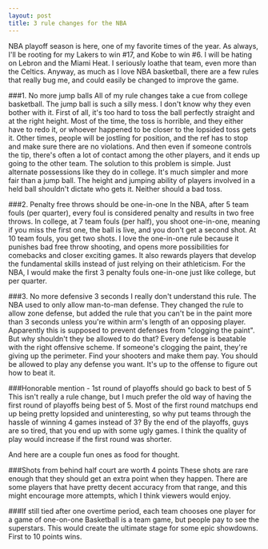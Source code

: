 ```yaml
---
layout: post
title: 3 rule changes for the NBA
---
```


NBA playoff season is here, one of my favorite times of the year. As always, I'll be rooting for my Lakers to win #17, and Kobe to win #6. I will be hating on Lebron and the Miami Heat. I seriously loathe that team, even more than the Celtics. Anyway, as much as I love NBA basketball, there are a few rules that really bug me, and could easily be changed to improve the game.

###1. No more jump balls
All of my rule changes take a cue from college basketball. The jump ball is such a silly mess. I don't know why they even bother with it. First of all, it's too hard to toss the ball perfectly straight and at the right height. Most of the time, the toss is horrible, and they either have to redo it, or whoever happened to be closer to the lopsided toss gets it. Other times, people will be jostling for position, and the ref has to stop and make sure there are no violations. And then even if someone controls the tip, there's often a lot of contact among the other players, and it ends up going to the other team. The solution to this problem is simple. Just alternate possessions like they do in college. It's much simpler and more fair than a jump ball. The height and jumping ability of players involved in a held ball shouldn't dictate who gets it. Neither should a bad toss.

<!--break-->

###2. Penalty free throws should be one-in-one
In the NBA, after 5 team fouls (per quarter), every foul is considered penalty and results in two free throws. In college, at 7 team fouls (per half), you shoot one-in-one, meaning if you miss the first one, the ball is live, and you don't get a second shot. At 10 team fouls, you get two shots. I love the one-in-one rule because it punishes bad free throw shooting, and opens more possibilities for comebacks and closer exciting games. It also rewards players that develop the fundamental skills instead of just relying on their athleticism. For the NBA, I would make the first 3 penalty fouls one-in-one just like college, but per quarter.

###3. No more defensive 3 seconds
I really don't understand this rule. The NBA used to only allow man-to-man defense. They changed the rule to allow zone defense, but added the rule that you can't be in the paint more than 3 seconds unless you're within arm's length of an opposing player. Apparently this is supposed to prevent defenses from "clogging the paint". But why shouldn't they be allowed to do that? Every defense is beatable with the right offensive scheme. If someone's clogging the paint, they're giving up the perimeter. Find your shooters and make them pay. You should be allowed to play any defense you want. It's up to the offense to figure out how to beat it.

###Honorable mention - 1st round of playoffs should go back to best of 5
This isn't really a rule change, but I much prefer the old way of having the first round of playoffs being best of 5. Most of the first round matchups end up being pretty lopsided and uninteresting, so why put teams through the hassle of winning 4 games instead of 3? By the end of the playoffs, guys are so tired, that you end up with some ugly games. I think the quality of play would increase if the first round was shorter.

And here are a couple fun ones as food for thought.

###Shots from behind half court are worth 4 points
These shots are rare enough that they should get an extra point when they happen. There are some players that have pretty decent accuracy from that range, and this might encourage more attempts, which I think viewers would enjoy.

###If still tied after one overtime period, each team chooses one player for a game of one-on-one
Basketball is a team game, but people pay to see the superstars. This would create the ultimate stage for some epic showdowns. First to 10 points wins.

<!--end-->
